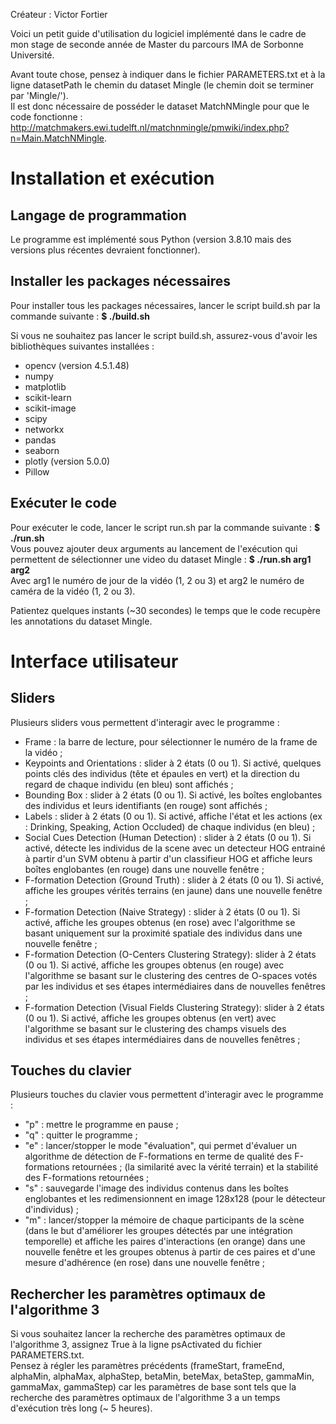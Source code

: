 Créateur : Victor Fortier

Voici un petit guide d'utilisation du logiciel implémenté dans le cadre de mon stage de seconde année de Master du parcours IMA de Sorbonne Université.

Avant toute chose, pensez à indiquer dans le fichier PARAMETERS.txt et à la ligne datasetPath le chemin du dataset Mingle (le chemin doit se terminer par 'Mingle/').  
Il est donc nécessaire de posséder le dataset MatchNMingle pour que le code fonctionne : http://matchmakers.ewi.tudelft.nl/matchnmingle/pmwiki/index.php?n=Main.MatchNMingle.

# Installation et exécution

## Langage de programmation

Le programme est implémenté sous Python (version 3.8.10 mais des versions plus récentes devraient fonctionner).

## Installer les packages nécessaires

Pour installer tous les packages nécessaires, lancer le script build.sh par la commande suivante : **$ ./build.sh**

Si vous ne souhaitez pas lancer le script build.sh, assurez-vous d'avoir les bibliothèques suivantes installées :

+ opencv (version 4.5.1.48)
+ numpy
+ matplotlib
+ scikit-learn
+ scikit-image
+ scipy
+ networkx
+ pandas
+ seaborn
+ plotly (version 5.0.0)
+ Pillow

## Exécuter le code

Pour exécuter le code, lancer le script run.sh par la commande suivante : **$ ./run.sh**  
Vous pouvez ajouter deux arguments au lancement de l'exécution qui permettent de sélectionner une video du dataset Mingle : **$ ./run.sh arg1 arg2**  
Avec arg1 le numéro de jour de la vidéo (1, 2 ou 3) et arg2 le numéro de caméra de la vidéo (1, 2 ou 3).

Patientez quelques instants (~30 secondes) le temps que le code recupère les annotations du dataset Mingle.

# Interface utilisateur

## Sliders

Plusieurs sliders vous permettent d'interagir avec le programme :

+ Frame : la barre de lecture, pour sélectionner le numéro de la frame de la vidéo ;
+ Keypoints and Orientations : slider à 2 états (0 ou 1). Si activé, quelques points clés des individus (tête et épaules en vert) et la direction du regard de chaque individu (en bleu) sont affichés ;
+ Bounding Box : slider à 2 états (0 ou 1). Si activé, les boîtes englobantes des individus et leurs identifiants (en rouge) sont affichés ;
+ Labels : slider à 2 états (0 ou 1). Si activé, affiche l'état et les actions (ex : Drinking, Speaking, Action Occluded) de chaque individus (en bleu) ;
+ Social Cues Detection (Human Detection) : slider à 2 états (0 ou 1). Si activé, détecte les individus de la scene avec un detecteur HOG entrainé à partir d'un SVM obtenu à partir d'un classifieur HOG et affiche leurs boîtes englobantes (en rouge) dans une nouvelle fenêtre ;
+ F-formation Detection (Ground Truth) : slider à 2 états (0 ou 1). Si activé, affiche les groupes vérités terrains (en jaune) dans une nouvelle fenêtre ;
+ F-formation Detection (Naive Strategy) : slider à 2 états (0 ou 1). Si activé, affiche les groupes obtenus (en rose) avec l'algorithme se basant uniquement sur la proximité spatiale des individus dans une nouvelle fenêtre ;
+ F-formation Detection (O-Centers Clustering Strategy): slider à 2 états (0 ou 1). Si activé, affiche les groupes obtenus (en rouge) avec l'algorithme se basant sur le clustering des centres de O-spaces votés par les individus et ses étapes intermédiaires dans de nouvelles fenêtres ;
+ F-formation Detection (Visual Fields Clustering Strategy): slider à 2 états (0 ou 1). Si activé, affiche les groupes obtenus (en vert) avec l'algorithme se basant sur le clustering des champs visuels des individus et ses étapes intermédiaires dans de nouvelles fenêtres ; 

## Touches du clavier

Plusieurs touches du clavier vous permettent d'interagir avec le programme :

+ "p" : mettre le programme en pause ;
+ "q" : quitter le programme ;
+ "e" : lancer/stopper le mode "évaluation", qui permet d'évaluer un algorithme de détection de F-formations en terme de qualité des F-formations retournées ;
      (la similarité avec la vérité terrain) et la stabilité des F-formations retournées ;
+ "s" : sauvegarde l'image des individus contenus dans les boîtes englobantes et les redimensionnent en image 128x128 (pour le détecteur d'individus) ;
+ "m" : lancer/stopper la mémoire de chaque participants de la scène (dans le but d'améliorer les groupes détectés par une intégration temporelle) et affiche les paires d'interactions (en orange) dans une nouvelle fenêtre et les groupes obtenus à partir de ces paires et d'une mesure d'adhérence (en rose) dans une nouvelle fenêtre ;

## Rechercher les paramètres optimaux de l'algorithme 3

Si vous souhaitez lancer la recherche des paramètres optimaux de l'algorithme 3, assignez True à la ligne psActivated du fichier PARAMETERS.txt.  
Pensez à régler les paramètres précédents (frameStart, frameEnd, alphaMin, alphaMax, alphaStep, betaMin, beteMax, betaStep, gammaMin, gammaMax, gammaStep) car
les paramètres de base sont tels que la recherche des paramètres optimaux de l'algorithme 3 a un temps d'exécution très long (~ 5 heures).
